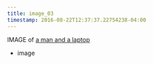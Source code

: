 ```yaml
---
title: image_03
timestamp: 2016-08-22T12:37:37.22754238-04:00
---
```


IMAGE of [a man and a laptop](image_caption)
* image
